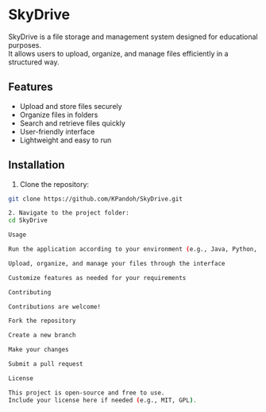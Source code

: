 # SkyDrive

SkyDrive is a file storage and management system designed for educational purposes.  
It allows users to upload, organize, and manage files efficiently in a structured way.

## Features

- Upload and store files securely
- Organize files in folders
- Search and retrieve files quickly
- User-friendly interface
- Lightweight and easy to run

## Installation

1. Clone the repository:

```bash
git clone https://github.com/KPandoh/SkyDrive.git

2. Navigate to the project folder:
cd SkyDrive

Usage

Run the application according to your environment (e.g., Java, Python, or web-based instructions)

Upload, organize, and manage your files through the interface

Customize features as needed for your requirements

Contributing

Contributions are welcome!

Fork the repository

Create a new branch

Make your changes

Submit a pull request

License

This project is open-source and free to use.
Include your license here if needed (e.g., MIT, GPL).

